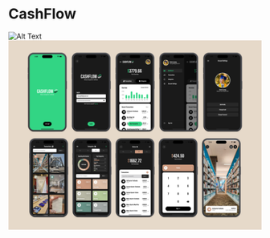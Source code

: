 # CashFlow

![Alt Text](assets/README_Images/mainPhoto.png)
![Alt Text](assets/README_Images/secondPhoto.png)
